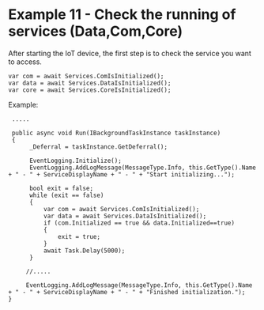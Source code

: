 # Example 11 - Check the running of services (Data,Com,Core)

After starting the IoT device, the first step is to check the service you want to access. 

    var com = await Services.ComIsInitialized();
    var data = await Services.DataIsInitialized();
    var core = await Services.CoreIsInitialized();

Example:

     .....

     public async void Run(IBackgroundTaskInstance taskInstance)
     {
          _Deferral = taskInstance.GetDeferral();

          EventLogging.Initialize();
          EventLogging.AddLogMessage(MessageType.Info, this.GetType().Name + " - " + ServiceDisplayName + " - " + "Start initializing...");

          bool exit = false;
          while (exit == false)
          {
              var com = await Services.ComIsInitialized();
              var data = await Services.DataIsInitialized();
              if (com.Initialized == true && data.Initialized==true)
              {
                  exit = true;
              }
              await Task.Delay(5000);
          }

         //.....

         EventLogging.AddLogMessage(MessageType.Info, this.GetType().Name + " - " + ServiceDisplayName + " - " + "Finished initialization.");
    }

